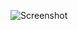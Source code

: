 ![Screenshot](https://raw.githubusercontent.com/Cryakl/Ultimate-RAT-Collection/refs/heads/main/FirstFantasy/FirstFantasy%20Beta%201.4/Screenshot.png)
